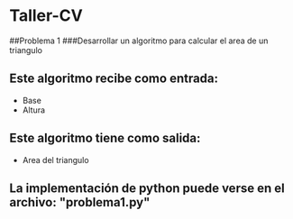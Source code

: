 # Taller-CV

 ##Problema 1
###Desarrollar un algoritmo para calcular el area de un triangulo

## Este algoritmo recibe como entrada:
- Base
- Altura

## Este algoritmo tiene como salida:
- Area del triangulo

## La implementación de python puede verse en el archivo: "problema1.py"
